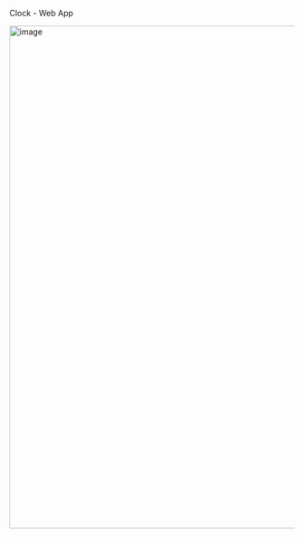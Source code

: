 Clock - Web App

<img width="1159" height="888" alt="image" src="https://github.com/user-attachments/assets/d2d94664-8955-4214-9581-f9c7f2a9d956" />
